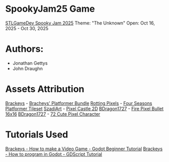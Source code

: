 # SpookyJam25 Game

[STLGameDev Spooky Jam 2025](https://itch.io/jam/stlgamedev-spooky-jam-2025)
Theme: "The Unknown"
Open: Oct 16, 2025 - Oct 30, 2025


# Authors:
- Jonathan Gettys
- John Draughn

# Assets Attribution
[Brackeys](https://brackeysgames.itch.io/) - [Bracheys' Platformer Bundle](https://brackeysgames.itch.io/brackeys-platformer-bundle)
[Rotting Pixels](https://rottingpixels.itch.io/) - [Four Seasons Platformer Tileset](https://rottingpixels.itch.io/four-seasons-platformer-tileset-16x16free)
[SzadiArt](https://szadiart.itch.io/) - [Pixel Castle 2D](https://szadiart.itch.io/pixle-castle-2d)
[BDragon1727](https://bdragon1727.itch.io/) - [Fire Pixel Bullet 16x16](https://bdragon1727.itch.io/fire-pixel-bullet-16x16)
[BDragon1727]() - [72 Cute Pixel Character](https://bdragon1727.itch.io/72-cute-pixel-character)


# Tutorials Used
[Brackeys - How to make a Video Game - Godot Beginner Tutorial](https://www.youtube.com/watch?v=LOhfqjmasi0)
[Brackeys - How to program in Godot - GDScript Tutorial](https://www.youtube.com/watch?v=e1zJS31tr88)
